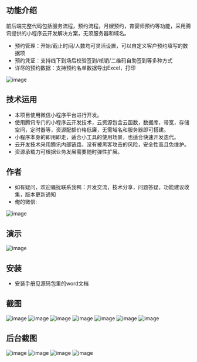 ## 功能介绍 
    
前后端完整代码包括服务流程，预约流程，月嫂预约，育婴师预约等功能，采用腾讯提供的小程序云开发解决方案，无须服务器和域名。

- 预约管理：开始/截止时间/人数均可灵活设置，可以自定义客户预约填写的数据项
- 预约凭证：支持线下到场后校验签到/核销/二维码自助签到等多种方式
- 详尽的预约数据：支持预约名单数据导出Excel，打印

![image](https://user-images.githubusercontent.com/100649040/156157009-592b318b-fa0d-4e97-86f4-bb53a9c1ff34.png)




## 技术运用
- 本项目使用微信小程序平台进行开发。
- 使用腾讯专门的小程序云开发技术，云资源包含云函数，数据库，带宽，存储空间，定时器等，资源配额价格低廉，无需域名和服务器即可搭建。
- 小程序本身的即用即走，适合小工具的使用场景，也适合快速开发迭代。
- 云开发技术采用腾讯内部链路，没有被黑客攻击的风险，安全性高且免维护。
- 资源承载力可根据业务发展需要随时弹性扩展。  



## 作者
- 如有疑问，欢迎骚扰联系我鸭：开发交流，技术分享，问题答疑，功能建议收集，版本更新通知
- 俺的微信:

![image](https://user-images.githubusercontent.com/100649040/156157033-2f5c3a7e-e851-46c5-a21e-0ca8454973af.png)



## 演示
 ![image](https://user-images.githubusercontent.com/100649040/156157015-bcdb045c-8a87-480c-bcdf-d616055f19b1.png)
 




## 安装

- 安装手册见源码包里的word文档




## 截图
![image](https://user-images.githubusercontent.com/100649040/156157050-a8a8314e-7923-40ef-bc3b-51fa14d59e75.png)
![image](https://user-images.githubusercontent.com/100649040/156157062-c5f8b96a-bc9c-49a6-a847-661f4cf27f2d.png)
![image](https://user-images.githubusercontent.com/100649040/156157070-2acd1d3a-f905-423c-a65e-d1b92719ec94.png)
![image](https://user-images.githubusercontent.com/100649040/156157078-79e88ef4-b484-4132-8cd6-9b56ba3049c4.png)
![image](https://user-images.githubusercontent.com/100649040/156157092-f7074db1-5dbc-46a3-a9e1-8cc4bc68d619.png)
![image](https://user-images.githubusercontent.com/100649040/156157102-67455903-35f6-45b9-9923-1073631f9b4a.png)
![image](https://user-images.githubusercontent.com/100649040/156157108-66877029-53ad-4010-b55f-fa96880f830b.png)

## 后台截图
 ![image](https://user-images.githubusercontent.com/100649040/156157118-90dcdd54-213b-429c-828b-3adc3d6f45d7.png)
 ![image](https://user-images.githubusercontent.com/100649040/156157127-a5736975-2dbb-461a-ab4e-1ed49ee1164f.png)
 ![image](https://user-images.githubusercontent.com/100649040/156157133-eab9f956-9741-4120-86df-588526f2cc38.png)
 ![image](https://user-images.githubusercontent.com/100649040/156157144-d57418f6-25b5-4f7d-8047-057983624ad0.png)



